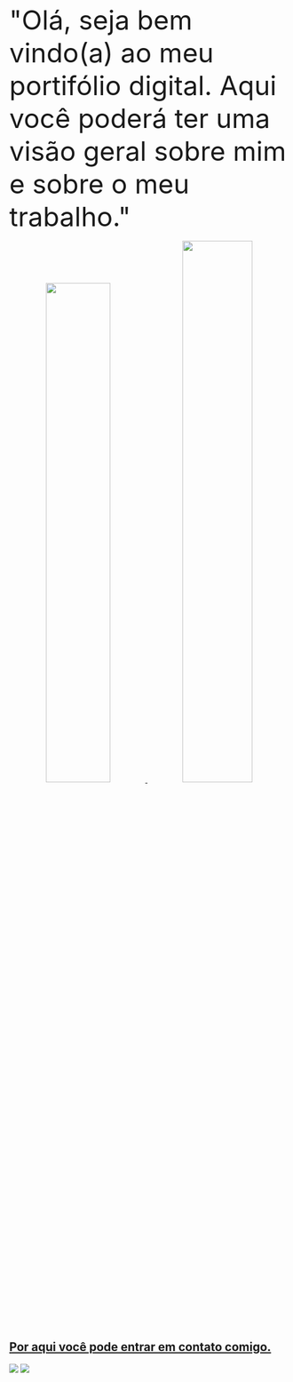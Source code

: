 <font size="20">"Olá, seja bem vindo(a) ao meu portifólio digital. Aqui você poderá ter uma visão geral sobre mim e sobre o meu trabalho."</font>

<div align="center">
  <a href="https://github.com/patrickhugors">
  <img width="48%" src="https://github-readme-stats.vercel.app/api?username=patrickhugors&show_icons=true&theme=tokyonight&include_all_commits=true&count_private=true"/>
  <img width="50%" src="https://github-readme-stats.vercel.app/api/top-langs/?username=patrickhugors&layout=compact&langs_count=7&theme=tokyonight"/>
</div>
 
## Por aqui você pode entrar em contato comigo.
<a href="https://www.linkedin.com/in/patrickhugo" target="_blank"><img src="https://img.shields.io/badge/-LinkedIn-%230077B5?style=for-the-badge&logo=linkedin&logoColor=white" target="_blank"></a>
<a href = "mailto:patrickhugors@gmail.com"><img src="https://img.shields.io/badge/Gmail-D14836?style=for-the-badge&logo=gmail&logoColor=white" target="_blank"></a>

